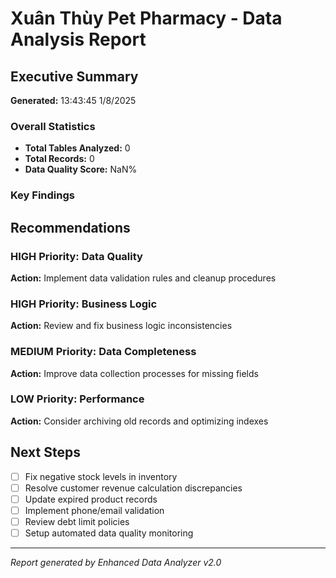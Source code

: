 # Xuân Thùy Pet Pharmacy - Data Analysis Report

## Executive Summary

**Generated:** 13:43:45 1/8/2025

### Overall Statistics
- **Total Tables Analyzed:** 0
- **Total Records:** 0
- **Data Quality Score:** NaN%

### Key Findings



## Recommendations


### HIGH Priority: Data Quality

**Action:** Implement data validation rules and cleanup procedures

### HIGH Priority: Business Logic

**Action:** Review and fix business logic inconsistencies

### MEDIUM Priority: Data Completeness

**Action:** Improve data collection processes for missing fields

### LOW Priority: Performance

**Action:** Consider archiving old records and optimizing indexes


## Next Steps

- [ ] Fix negative stock levels in inventory
- [ ] Resolve customer revenue calculation discrepancies
- [ ] Update expired product records
- [ ] Implement phone/email validation
- [ ] Review debt limit policies
- [ ] Setup automated data quality monitoring

---
*Report generated by Enhanced Data Analyzer v2.0*
